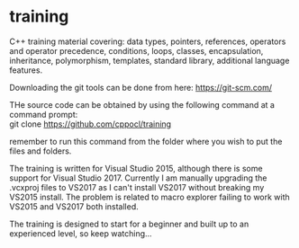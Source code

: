 # training
C++ training material covering: data types, pointers, references, operators and operator precedence, conditions, loops, classes, encapsulation, inheritance, polymorphism, templates, standard library, additional language features.

Downloading the git tools can be done from here:
https://git-scm.com/

THe source code can be obtained by using the following command at a command prompt:  
git clone https://github.com/cppocl/training

remember to run this command from the folder where you wish to put the files and folders.

The training is written for Visual Studio 2015, although there is some support for Visual Studio 2017.
Currently I am manually upgrading the .vcxproj files to VS2017 as I can't install VS2017 without breaking my VS2015 install.
The problem is related to macro explorer failing to work with VS2015 and VS2017 both installed.

The training is designed to start for a beginner and built up to an experienced level, so keep watching...
